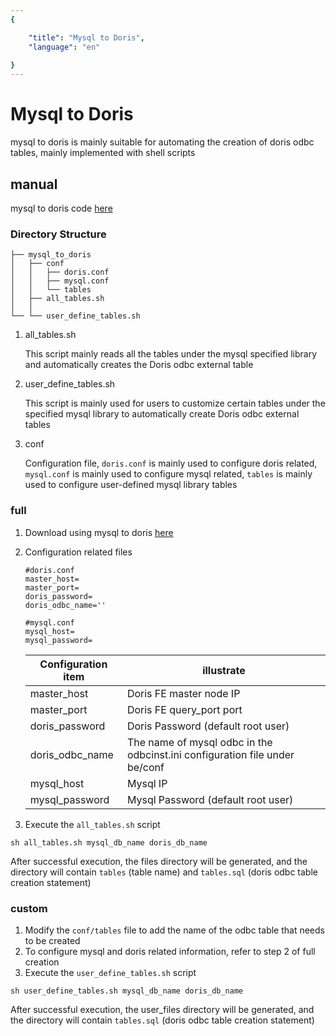 ```yaml
---
{

    "title": "Mysql to Doris",
    "language": "en"

}
---
```


<!--
Licensed to the Apache Software Foundation (ASF) under one
or more contributor license agreements.  See the NOTICE file
distributed with this work for additional information
regarding copyright ownership.  The ASF licenses this file
to you under the Apache License, Version 2.0 (the
"License"); you may not use this file except in compliance
with the License.  You may obtain a copy of the License at

  http://www.apache.org/licenses/LICENSE-2.0

Unless required by applicable law or agreed to in writing, 
software distributed under the License is distributed on an
"AS IS" BASIS, WITHOUT WARRANTIES OR CONDITIONS OF ANY
KIND, either express or implied.  See the License for the
specific language governing permissions and limitations
under the License.
-->

# Mysql to Doris

mysql to doris is mainly suitable for automating the creation of doris odbc tables, mainly implemented with shell scripts

## manual

mysql to doris code [here](https://github.com/apache/doris/tree/master/extension/mysql_to_doris)

### Directory Structure

```text
├── mysql_to_doris
│   ├── conf
│   │	├── doris.conf
│   │	├── mysql.conf
│   │	└── tables
│   ├── all_tables.sh
│   │
└── └── user_define_tables.sh   
```

1. all_tables.sh 

   This script mainly reads all the tables under the mysql specified library and automatically creates the Doris odbc external table

2. user_define_tables.sh 

   This script is mainly used for users to customize certain tables under the specified mysql library to automatically create Doris odbc external tables

3. conf

   Configuration file, `doris.conf` is mainly used to configure doris related, `mysql.conf` is mainly used to configure mysql related, `tables` is mainly used to configure user-defined mysql library tables

### full

1. Download using mysql to doris [here](https://github.com/apache/doris/tree/master/extension/mysql_to_doris)
2. Configuration related files
   
   ```shell
   #doris.conf
   master_host=
   master_port=
   doris_password=
   doris_odbc_name=''
   
   #mysql.conf
   mysql_host=
   mysql_password=
   ```
   
   | Configuration item | illustrate          |
   | -------------- | ----------------------- |
   | master_host    | Doris FE master node IP |
   | master_port    | Doris FE query_port port |
   | doris_password | Doris Password (default root user) |
   | doris_odbc_name | The name of mysql odbc in the odbcinst.ini configuration file under be/conf |
   | mysql_host     | Mysql IP |
   | mysql_password | Mysql Password (default root user) |
   
3. Execute the `all_tables.sh` script

```
sh all_tables.sh mysql_db_name doris_db_name
```
After successful execution, the files directory will be generated, and the directory will contain `tables` (table name) and `tables.sql` (doris odbc table creation statement)

### custom 

1. Modify the `conf/tables` file to add the name of the odbc table that needs to be created
2. To configure mysql and doris related information, refer to step 2 of full creation
3. Execute the `user_define_tables.sh` script

```
sh user_define_tables.sh mysql_db_name doris_db_name
```

After successful execution, the user_files directory will be generated, and the directory will contain `tables.sql` (doris odbc table creation statement)
